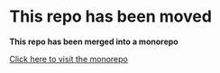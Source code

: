 # This repo has been moved

**This repo has been merged into a monorepo**

[Click here to visit the monorepo](https://github.com/ManiaJS/plugins)
